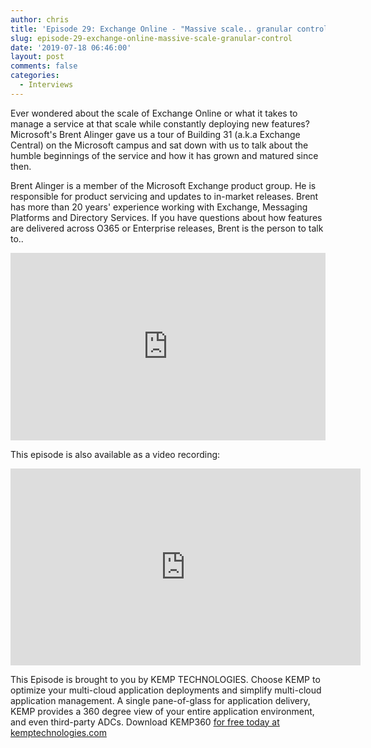 ```yaml
---
author: chris
title: 'Episode 29: Exchange Online - "Massive scale.. granular control"'
slug: episode-29-exchange-online-massive-scale-granular-control
date: '2019-07-18 06:46:00'
layout: post
comments: false
categories:
  - Interviews
---
```


Ever wondered about the scale of Exchange Online or what it takes to manage a service at that scale while constantly deploying new features? Microsoft's Brent Alinger gave us a tour of Building 31 (a.k.a Exchange Central) on the Microsoft campus and sat down with us to talk about the humble beginnings of the service and how it has grown and matured since then.

Brent Alinger is a member of the Microsoft Exchange product group. He is responsible for product servicing and updates to in-market releases. Brent has more than 20 years' experience working with Exchange, Messaging Platforms and Directory Services. If you have questions about how features are delivered across O365 or Enterprise releases, Brent is the person to talk to..

<p><iframe width="100%" height="300" scrolling="no" frameborder="no" allow="autoplay" src="https://w.soundcloud.com/player/?url=https%3A//api.soundcloud.com/tracks/652907837&color=%23ff5500&auto_play=false&hide_related=false&show_comments=true&show_user=true&show_reposts=false&show_teaser=true&visual=true"></iframe></p>

This episode is also available as a video recording:

<p><iframe width="560" height="315" src="https://www.youtube.com/embed/VZ_h5LQfltw" frameborder="0" allow="accelerometer; autoplay; encrypted-media; gyroscope; picture-in-picture" allowfullscreen></iframe></p>

This Episode is brought to you by KEMP TECHNOLOGIES. Choose KEMP to optimize your multi-cloud application deployments and simplify multi-cloud application management. A single pane-of-glass for application delivery, KEMP provides a 360 degree view of your entire application environment, and even third-party ADCs. Download KEMP360 [for free today at kemptechnologies.com](https://kempte.ch/2MYXjew)
